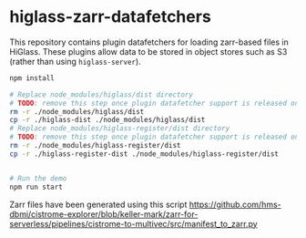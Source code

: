# higlass-zarr-datafetchers

This repository contains plugin datafetchers for loading zarr-based files in HiGlass.
These plugins allow data to be stored in object stores such as S3 (rather than using `higlass-server`).

```sh
npm install

# Replace node_modules/higlass/dist directory
# TODO: remove this step once plugin datafetcher support is released on NPM
rm -r ./node_modules/higlass/dist
cp -r ./higlass-dist ./node_modules/higlass/dist
# Replace node_modules/higlass-register/dist directory
# TODO: remove this step once plugin datafetcher support is released on NPM
rm -r ./node_modules/higlass-register/dist
cp -r ./higlass-register-dist ./node_modules/higlass-register/dist


# Run the demo
npm run start
```

Zarr files have been generated using this script https://github.com/hms-dbmi/cistrome-explorer/blob/keller-mark/zarr-for-serverless/pipelines/cistrome-to-multivec/src/manifest_to_zarr.py
